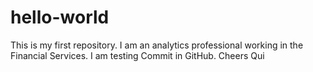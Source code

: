 # hello-world
This is my first repository.
I am an analytics professional working in the Financial Services.
I am testing Commit in GitHub.
Cheers
Qui
